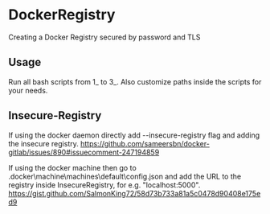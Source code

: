 # DockerRegistry
Creating a Docker Registry secured by password and TLS

## Usage
Run all bash scripts from 1_ to 3_.
Also customize paths inside the scripts for your needs.

## Insecure-Registry
If using the docker daemon directly add --insecure-registry flag and adding the insecure registry.
https://github.com/sameersbn/docker-gitlab/issues/890#issuecomment-247194859

If using the docker machine then go to .docker\machine\machines\default\config.json and add the URL to the registry inside InsecureRegistry, for e.g. "localhost:5000".
https://gist.github.com/SalmonKing72/58d73b733a81a5c0478d90408e175ed9
